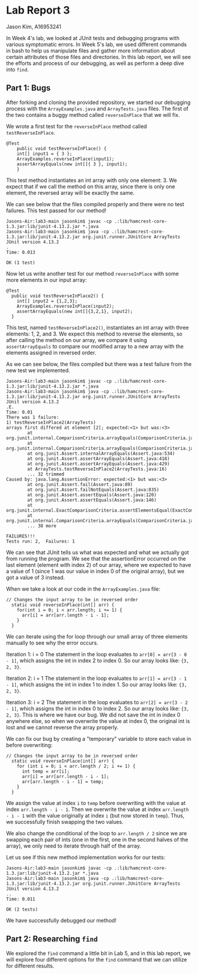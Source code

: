 # **Lab Report 3**
Jason Kim, A16953241

In Week 4's lab, we looked at JUnit tests and debugging programs with various symptomatic errors. In Week 5's lab, we used different commands in bash to help us manipulate files and gather more information about certain attributes of those files and directories. In this lab report, we will see the efforts and process of our debugging, as well as perform a deep dive into `find`.

## Part 1: Bugs

After forking and cloning the provided repository, we started our debugging process with the `ArrayExamples.java` and `ArrayTests.java` files. The first of the two contains a buggy method called `reverseInPlace` that we will fix.

We wrote a first test for the `reverseInPlace` method called `testReverseInPlace`. 
```
@Test 
	public void testReverseInPlace() {
    int[] input1 = { 3 };
    ArrayExamples.reverseInPlace(input1);
    assertArrayEquals(new int[]{ 3 }, input1);
	}
```
This test method instantiates an int array with only one element: 3. We expect that if we call the method on this array, since there is only one element, the reversed array will be exactly the same.


We can see below that the files compiled properly and there were no test failures. This test passed for our method!
```
Jasons-Air:lab3-main jasonkim$ javac -cp .:lib/hamcrest-core-1.3.jar:lib/junit-4.13.2.jar *.java
Jasons-Air:lab3-main jasonkim$ java -cp .:lib/hamcrest-core-1.3.jar:lib/junit-4.13.2.jar org.junit.runner.JUnitCore ArrayTests
JUnit version 4.13.2
.
Time: 0.013

OK (1 test)
```


Now let us write another test for our method `reverseInPlace` with some more elements in our input array:
```
@Test
  public void testReverseInPlace2() {
    int[] input2 = {1,2,3};
    ArrayExamples.reverseInPlace(input2);
    assertArrayEquals(new int[]{3,2,1}, input2);
  }
```
This test, named `testReverseInPlace2()`, instantiates an int array with three elements: 1, 2, and 3. We expect this method to reverse the elements, so after calling the method on our array, we compare it using `assertArrayEquals` to compare our modified array to a new array with the elements assigned in reversed order.


As we can see below, the files compiled but there was a test failure from the new test we implemented.
```
Jasons-Air:lab3-main jasonkim$ javac -cp .:lib/hamcrest-core-1.3.jar:lib/junit-4.13.2.jar *.java
Jasons-Air:lab3-main jasonkim$ java -cp .:lib/hamcrest-core-1.3.jar:lib/junit-4.13.2.jar org.junit.runner.JUnitCore ArrayTests
JUnit version 4.13.2
.E.
Time: 0.01
There was 1 failure:
1) testReverseInPlace2(ArrayTests)
arrays first differed at element [2]; expected:<1> but was:<3>
        at org.junit.internal.ComparisonCriteria.arrayEquals(ComparisonCriteria.java:78)
        at org.junit.internal.ComparisonCriteria.arrayEquals(ComparisonCriteria.java:28)
        at org.junit.Assert.internalArrayEquals(Assert.java:534)
        at org.junit.Assert.assertArrayEquals(Assert.java:418)
        at org.junit.Assert.assertArrayEquals(Assert.java:429)
        at ArrayTests.testReverseInPlace2(ArrayTests.java:16)
        ... 32 trimmed
Caused by: java.lang.AssertionError: expected:<1> but was:<3>
        at org.junit.Assert.fail(Assert.java:89)
        at org.junit.Assert.failNotEquals(Assert.java:835)
        at org.junit.Assert.assertEquals(Assert.java:120)
        at org.junit.Assert.assertEquals(Assert.java:146)
        at org.junit.internal.ExactComparisonCriteria.assertElementsEqual(ExactComparisonCriteria.java:8)
        at org.junit.internal.ComparisonCriteria.arrayEquals(ComparisonCriteria.java:76)
        ... 38 more

FAILURES!!!
Tests run: 2,  Failures: 1
```
We can see that JUnit tells us what was expected and what we actually got from running the program. We see that the assertionError occurred on the last element (element with index 2) of our array, where we expected to have a value of 1 (since 1 was our value in index 0 of the original array), but we got a value of 3 instead. 

When we take a look at our code in the `ArrayExamples.java` file:
```
// Changes the input array to be in reversed order
  static void reverseInPlace(int[] arr) {
    for(int i = 0; i < arr.length; i += 1) {
      arr[i] = arr[arr.length - i - 1];
    }
  }
```
We can iterate using the for loop through our small array of three elements manually to see why the error occurs.

Iteration 1: i = 0
The statement in the loop evaluates to `arr[0] = arr[3 - 0 - 1]`, which assigns the int in index 2 to index 0. So our array looks like: `{3, 2, 3}`.

Iteration 2: i = 1
The statement in the loop evaluates to `arr[1] = arr[3 - 1 - 1]`, which assigns the int in index 1 to index 1. So our array looks like: `{3, 2, 3}`.

Iteration 3: i = 2
The statement in the loop evaluates to `arr[2] = arr[3 - 2 - 1]`, which assigns the int in index 0 to index 2. So our array looks like: `{3, 2, 3}`. This is where we have our bug. We did not save the int in index 0 anywhere else, so when we overwrite the value at index 0, the original int is lost and we cannot reverse the array properly.

We can fix our bug by creating a "temporary" variable to store each value in before overwriting:
```
// Changes the input array to be in reversed order
  static void reverseInPlace(int[] arr) {
    for (int i = 0; i < arr.length / 2; i += 1) {
      int temp = arr[i];
      arr[i] = arr[arr.length - i - 1];
      arr[arr.length - i - 1] = temp;
    }
  }
```
We assign the value at index `i` to `temp` before overwriting with the value at index `arr.length - i - 1`. Then we overwrite the value at index `arr.length - i - 1` with the value originally at index `i` (but now stored in `temp`). Thus, we successfully finish swapping the two values.

We also change the conditional of the loop to `arr.length / 2` since we are swapping each pair of ints (one in the first, one in the second halves of the array), we only need to iterate through half of the array.

Let us see if this new method implementation works for our tests:
```
Jasons-Air:lab3-main jasonkim$ javac -cp .:lib/hamcrest-core-1.3.jar:lib/junit-4.13.2.jar *.java
Jasons-Air:lab3-main jasonkim$ java -cp .:lib/hamcrest-core-1.3.jar:lib/junit-4.13.2.jar org.junit.runner.JUnitCore ArrayTests
JUnit version 4.13.2
..
Time: 0.011

OK (2 tests)
```
We have successfully debugged our method!

## Part 2: Researching `find`

We explored the `find` command a little bit in Lab 5, and in this lab report, we will explore four different options for the `find` command that we can utilize for different results.

